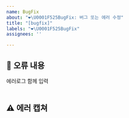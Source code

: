 ```yaml
---
name: BugFix
about: "❤️‍\U0001F525BugFix: 버그 또는 에러 수정"
title: "[bugfix]"
labels: "❤️‍\U0001F525BugFix"
assignees: ''

---
```


## 🤔 오류 내용

에러로그 함께 입력  
<br>

## ⚠ 에러 캡쳐

<br>
